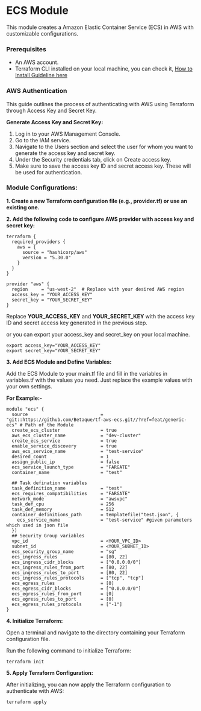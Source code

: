 # ECS Module

This module creates a Amazon Elastic Container Service (ECS) in AWS with customizable configurations.

### Prerequisites
- An AWS account.
- Terraform CLI installed on your local machine, you can check it, [How to Install Guideline here](https://developer.hashicorp.com/terraform/tutorials/aws-get-started/install-cli)

### AWS Authentication 
This guide outlines the process of authenticating with AWS using Terraform through Access Key and Secret Key.

**Generate Access Key and Secret Key:**
1. Log in to your AWS Management Console.
2. Go to the IAM service.
3. Navigate to the Users section and select the user for whom you want to generate the access key and secret key.
4. Under the Security credentials tab, click on Create access key.
5. Make sure to save the access key ID and secret access key. These will be used for authentication.

### Module Configurations:
 
**1. Create a new Terraform configuration file (e.g., provider.tf) or use an existing one.**

**2. Add the following code to configure AWS provider with access key and secret key:**

```
terraform {
  required_providers {
    aws = {
      source = "hashicorp/aws"
      version = "5.30.0"
    }
  }
}

provider "aws" {
  region     = "us-west-2"  # Replace with your desired AWS region
  access_key = "YOUR_ACCESS_KEY"
  secret_key = "YOUR_SECRET_KEY"
}
```
Replace **YOUR_ACCESS_KEY** and **YOUR_SECRET_KEY** with the access key ID and secret access key generated in the previous step.

or you can export your access_key and secret_key on your local machine.
```
export access_key="YOUR_ACCESS_KEY"
export secret_key="YOUR_SECRET_KEY"
```

**3. Add ECS Module and Define Variables:**


Add the ECS Module to your main.tf file and fill in the variables in variables.tf with the values you need. Just replace the example values with your own settings.

**For Example:-**

```
module "ecs" {
  source                           = "git::https://github.com/Betaque/tf-aws-ecs.git//?ref=feat/generic-ecs" # Path of the Module
  create_ecs_cluster               = true
  aws_ecs_cluster_name             = "dev-cluster"
  create_ecs_service               = true
  enable_service_discovery         = true
  aws_ecs_service_name             = "test-service"
  desired_count                    = 1
  assign_public_ip                 = false
  ecs_service_launch_type          = "FARGATE"
  container_name                   = "test"
  
  ## Task defination variables
  task_definition_name             = "test"
  ecs_requires_compatibilities     = "FARGATE"
  network_mode                     = "awsvpc"
  task_def_cpu                     = 256
  task_def_memory                  = 512
  container_definitions_path       = templatefile("test.json", {
    ecs_service_name               = "test-service" #given parameters which used in json file  
  })
  ## Security Group variables
  vpc_id                           = <YOUR_VPC_ID>
  subnet_id                        = <YOUR_SUBNET_ID>
  ecs_security_group_name          = "sg"
  ecs_ingress_rules                = [80, 22]
  ecs_ingress_cidr_blocks          = ["0.0.0.0/0"]
  ecs_ingress_rules_from_port      = [80, 22]
  ecs_ingress_rules_to_port        = [80, 22]
  ecs_ingress_rules_protocols      = ["tcp", "tcp"]
  ecs_egress_rules                 = [0]
  ecs_egress_cidr_blocks           = ["0.0.0.0/0"]
  ecs_egress_rules_from_port       = [0]
  ecs_egress_rules_to_port         = [0]
  ecs_egress_rules_protocols       = ["-1"]
}
```

**4. Initialize Terraform:** 

Open a terminal and navigate to the directory containing your Terraform configuration file.

Run the following command to initialize Terraform:
```
terraform init
```

**5. Apply Terraform Configuration:** 

After initializing, you can now apply the Terraform configuration to authenticate with AWS:
```
terraform apply
``` 
